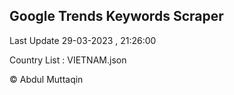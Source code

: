 

## Google Trends Keywords Scraper 
 
Last Update 29-03-2023 , 21:26:00

Country List :
VIETNAM.json



© Abdul Muttaqin 
